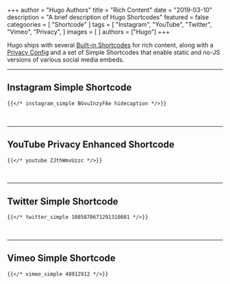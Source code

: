 +++
author = "Hugo Authors"
title = "Rich Content"
date = "2019-03-10"
description = "A brief description of Hugo Shortcodes"
featured = false
categoories = [
  "Shortcode"
]
tags = [
    "Instagram",
    "YouTube",
    "Twitter",
    "Vimeo",
    "Privacy",
]
images = [
]
authors = ["Hugo"]
+++

Hugo ships with several [Built-in Shortcodes](https://gohugo.io/content-management/shortcodes/#use-hugo-s-built-in-shortcodes) for rich content, along with a [Privacy Config](https://gohugo.io/about/hugo-and-gdpr/) and a set of Simple Shortcodes that enable static and no-JS versions of various social media embeds.
<!--more-->
---

## Instagram Simple Shortcode

```markdown
{{</* instagram_simple BGvuInzyFAe hidecaption */>}}
```

<br>

---

## YouTube Privacy Enhanced Shortcode

```markdown
{{</* youtube ZJthWmvUzzc */>}}
```

<br>

---

## Twitter Simple Shortcode

```markdown
{{</* twitter_simple 1085870671291310081 */>}}
```

<br>

---

## Vimeo Simple Shortcode

```markdown
{{</* vimeo_simple 48912912 */>}}
```
